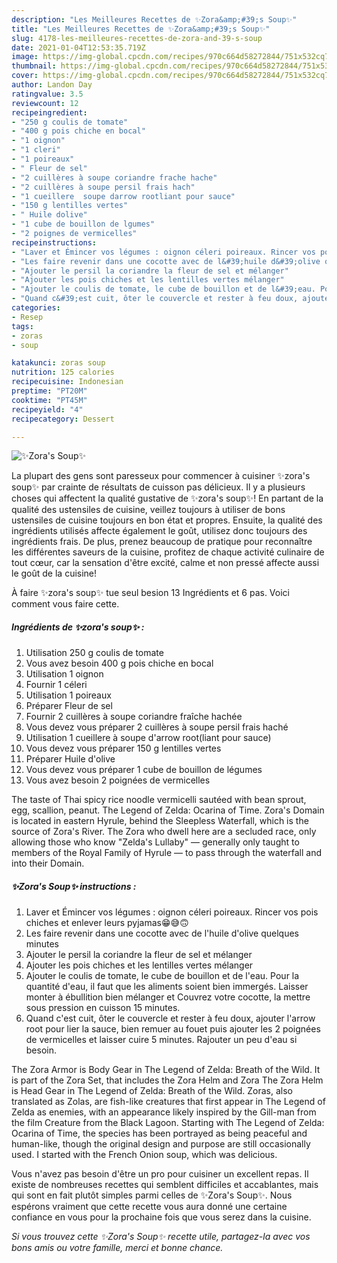```yaml
---
description: "Les Meilleures Recettes de ✨Zora&amp;#39;s Soup✨"
title: "Les Meilleures Recettes de ✨Zora&amp;#39;s Soup✨"
slug: 4178-les-meilleures-recettes-de-zora-and-39-s-soup
date: 2021-01-04T12:53:35.719Z
image: https://img-global.cpcdn.com/recipes/970c664d58272844/751x532cq70/✨zoras-soup✨-photo-principale-de-la-recette.jpg
thumbnail: https://img-global.cpcdn.com/recipes/970c664d58272844/751x532cq70/✨zoras-soup✨-photo-principale-de-la-recette.jpg
cover: https://img-global.cpcdn.com/recipes/970c664d58272844/751x532cq70/✨zoras-soup✨-photo-principale-de-la-recette.jpg
author: Landon Day
ratingvalue: 3.5
reviewcount: 12
recipeingredient:
- "250 g coulis de tomate"
- "400 g pois chiche en bocal"
- "1 oignon"
- "1 cleri"
- "1 poireaux"
- " Fleur de sel"
- "2 cuillères à soupe coriandre frache hache"
- "2 cuillères à soupe persil frais hach"
- "1 cueillere  soupe darrow rootliant pour sauce"
- "150 g lentilles vertes"
- " Huile dolive"
- "1 cube de bouillon de lgumes"
- "2 poignes de vermicelles"
recipeinstructions:
- "Laver et Émincer vos légumes : oignon céleri poireaux. Rincer vos pois chiches et enlever leurs pyjamas😁😅🙃"
- "Les faire revenir dans une cocotte avec de l&#39;huile d&#39;olive quelques minutes"
- "Ajouter le persil la coriandre la fleur de sel et mélanger"
- "Ajouter les pois chiches et les lentilles vertes mélanger"
- "Ajouter le coulis de tomate, le cube de bouillon et de l&#39;eau. Pour la quantité d&#39;eau, il faut que les aliments soient bien immergés. Laisser monter à ébullition bien mélanger et Couvrez votre cocotte, la mettre sous pression en cuisson 15 minutes."
- "Quand c&#39;est cuit, ôter le couvercle et rester à feu doux, ajouter l&#39;arrow root pour lier la sauce, bien remuer au fouet puis ajouter les 2 poignées de vermicelles et laisser cuire 5 minutes. Rajouter un peu d&#39;eau si besoin."
categories:
- Resep
tags:
- zoras
- soup

katakunci: zoras soup 
nutrition: 125 calories
recipecuisine: Indonesian
preptime: "PT20M"
cooktime: "PT45M"
recipeyield: "4"
recipecategory: Dessert

---
```



![✨Zora&#39;s Soup✨](https://img-global.cpcdn.com/recipes/970c664d58272844/751x532cq70/✨zoras-soup✨-photo-principale-de-la-recette.jpg)

La plupart des gens sont paresseux pour commencer à cuisiner ✨zora&#39;s soup✨ par crainte de résultats de cuisson pas délicieux. Il y a plusieurs choses qui affectent la qualité gustative de ✨zora&#39;s soup✨! En partant de la qualité des ustensiles de cuisine, veillez toujours à utiliser de bons ustensiles de cuisine toujours en bon état et propres. Ensuite, la qualité des ingrédients utilisés affecte également le goût, utilisez donc toujours des ingrédients frais. De plus, prenez beaucoup de pratique pour reconnaître les différentes saveurs de la cuisine, profitez de chaque activité culinaire de tout cœur, car la sensation d'être excité, calme et non pressé affecte aussi le goût de la cuisine!

<!--inarticleads1-->

À faire ✨zora&#39;s soup✨ tue seul besion 13 Ingrédients et 6 pas. Voici comment vous faire cette.

##### Ingrédients de ✨zora&#39;s soup✨ :

1. Utilisation 250 g coulis de tomate
1. Vous avez besoin 400 g pois chiche en bocal
1. Utilisation 1 oignon
1. Fournir 1 céleri
1. Utilisation 1 poireaux
1. Préparer  Fleur de sel
1. Fournir 2 cuillères à soupe coriandre fraîche hachée
1. Vous devez vous préparer 2 cuillères à soupe persil frais haché
1. Utilisation 1 cueillere à soupe d&#39;arrow root(liant pour sauce)
1. Vous devez vous préparer 150 g lentilles vertes
1. Préparer  Huile d&#39;olive
1. Vous devez vous préparer 1 cube de bouillon de légumes
1. Vous avez besoin 2 poignées de vermicelles


The taste of Thai spicy rice noodle vermicelli sautéed with bean sprout, egg, scallion, peanut. The Legend of Zelda: Ocarina of Time. Zora&#39;s Domain is located in eastern Hyrule, behind the Sleepless Waterfall, which is the source of Zora&#39;s River. The Zora who dwell here are a secluded race, only allowing those who know &#34;Zelda&#39;s Lullaby&#34; — generally only taught to members of the Royal Family of Hyrule — to pass through the waterfall and into their Domain. 

<!--inarticleads2-->

##### ✨Zora&#39;s Soup✨ instructions :

1. Laver et Émincer vos légumes : oignon céleri poireaux. Rincer vos pois chiches et enlever leurs pyjamas😁😅🙃
1. Les faire revenir dans une cocotte avec de l&#39;huile d&#39;olive quelques minutes
1. Ajouter le persil la coriandre la fleur de sel et mélanger
1. Ajouter les pois chiches et les lentilles vertes mélanger
1. Ajouter le coulis de tomate, le cube de bouillon et de l&#39;eau. Pour la quantité d&#39;eau, il faut que les aliments soient bien immergés. Laisser monter à ébullition bien mélanger et Couvrez votre cocotte, la mettre sous pression en cuisson 15 minutes.
1. Quand c&#39;est cuit, ôter le couvercle et rester à feu doux, ajouter l&#39;arrow root pour lier la sauce, bien remuer au fouet puis ajouter les 2 poignées de vermicelles et laisser cuire 5 minutes. Rajouter un peu d&#39;eau si besoin.


The Zora Armor is Body Gear in The Legend of Zelda: Breath of the Wild. It is part of the Zora Set, that includes the Zora Helm and Zora The Zora Helm is Head Gear in The Legend of Zelda: Breath of the Wild. Zoras, also translated as Zolas, are fish-like creatures that first appear in The Legend of Zelda as enemies, with an appearance likely inspired by the Gill-man from the film Creature from the Black Lagoon. Starting with The Legend of Zelda: Ocarina of Time, the species has been portrayed as being peaceful and human-like, though the original design and purpose are still occasionally used. I started with the French Onion soup, which was delicious. 

<!--inarticleads1-->

<p>
Vous n'avez pas besoin d'être un pro pour cuisiner un excellent repas. Il existe de nombreuses recettes qui semblent difficiles et accablantes, mais qui sont en fait plutôt simples parmi celles de ✨Zora&#39;s Soup✨. Nous espérons vraiment que cette recette vous aura donné une certaine confiance en vous pour la prochaine fois que vous serez dans la cuisine.
</p>

<p>
<i>Si vous trouvez cette ✨Zora&#39;s Soup✨ recette utile, partagez-la avec vos bons amis ou votre famille, merci et bonne chance.</i>
</p>
